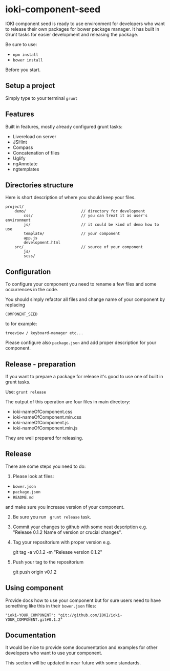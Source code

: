 ioki-component-seed
===================
IOKI component seed is ready to use environment for developers who want to release their own packages for bower package manager.
It has built in Grunt tasks for easier development and releasing the package.

Be sure to use:

* ``` npm install ```
* ``` bower install ```

Before you start.

## Setup a project
Simply type to your terminal ``` grunt ```

## Features
Built in features, mostly already configured grunt tasks:

* Livereload on server
* JSHint
* Compass
* Concatenation of files
* Uglify
* ngAnnotate
* ngtemplates

## Directories structure
Here is short description of where you should keep your files.

    project/
        demo/                        // directory for development
            css/                     // you can treat it as user's environment
            js/                      // it could be kind of demo how to use
            template/                // your component
            app.js
            development.html
        src/                         // source of your component
            js/
            scss/

## Configuration
To configure your component you need to rename a few files and some occurrences in the code.

You should simply refactor all files and change name of your component by replacing

    COMPONENT_SEED

to for example:

    treeview / keyboard-manager etc...

Please configure also ```package.json``` and add proper description for your component.

## Release - preparation
If you want to prepare a package for release it's good to use one of built in grunt tasks.

Use: ``` grunt release ```

The output of this operation are four files in main directory:

* ioki-nameOfComponent.css
* ioki-nameOfComponent.min.css
* ioki-nameOfComponent.js
* ioki-nameOfComponent.min.js

They are well prepared for releasing.

## Release
There are some steps you need to do:

1) Please look at files:

*  ```bower.json```
*  ```package.json```
*  ```README.md```

 and make sure you increase version of your component.

2) Be sure you run ``` grunt release``` task.

3) Commit your changes to github with some neat description e.g. "Release 0.1.2 Name of version or crucial changes".

4) Tag your repositorium with proper version e.g.

    git tag -a v0.1.2 -m "Release version 0.1.2"

5) Push your tag to the repositorium

    git push origin v0.1.2

## Using component
Provide docs how to use your component but for sure users need to have something like this in their ```bower.json``` files:

    "ioki-YOUR_COMPONENT": "git://github.com/IOKI/ioki-YOUR_COMPONENT.git#0.1.2"

## Documentation
It would be nice to provide some documentation and examples for other developers who want to use your component.

This section will be updated in near future with some standards.
